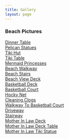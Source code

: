 ```yaml
---
title: Gallery
layout: page
---
```

### Beach Pictures
[Dinner Table](https://lwflouisa.github.io/NumeroHexDiaries/Gallery/images/2021-10-29-dinnertable)<br />
[Pelican Statues](https://lwflouisa.github.io/NumeroHexDiaries/Gallery/images/2021-10-29-pelicans)<br />
[Tiki Hut](https://lwflouisa.github.io/NumeroHexDiaries/Gallery/images/2021-10-25-tikihut)<br />
[Tiki Table](https://lwflouisa.github.io/NumeroHexDiaries/Gallery/images/2021-10-29-tikitable)<br />
[Mermaid Princesses](https://lwflouisa.github.io/NumeroHexDiaries/Gallery/images/2021-10-26-mermaidprincess)<br />
[Beach Walkway](https://lwflouisa.github.io/NumeroHexDiaries/Gallery/images/2021-10-24-beachwalkway)<br />
[Beach Stairs](https://lwflouisa.github.io/NumeroHexDiaries/Gallery/images/2021-10-24-beachstairs)<br />
[Beach View Deck]()<br />
[Basketball Deck](https://lwflouisa.github.io/NumeroHexDiaries/Gallery/images/2021-10-24-basketballdeck)<br />
[Basketball Court](https://lwflouisa.github.io/NumeroHexDiaries/Gallery/images/2021-10-29-basketballcourt)<br />
[Hocky Net](https://lwflouisa.github.io/NumeroHexDiaries/Gallery/images/2021-10-29-hockynet)<br />
[Cleaning Clogs](https://lwflouisa.github.io/NumeroHexDiaries/Gallery/images/2021-10-29-cleaningclogs)<br />
[Walkway To Basketball Court](https://lwflouisa.github.io/NumeroHexDiaries/Gallery/images/2021-10-29-walkwaytocourt)<br />
[Driveway](https://lwflouisa.github.io/NumeroHexDiaries/Gallery/images/2021-10-29-driveway)<br />
[Stairway](https://lwflouisa.github.io/NumeroHexDiaries/Gallery/images/2921-10-29-stairway)<br />
[Mother In Law Deck]()<br />
[Mother In Law Deck Table]()<br />
[Mother In Law Tiki Statue]()<br />
